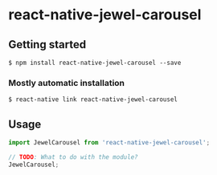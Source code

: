 # react-native-jewel-carousel

## Getting started

`$ npm install react-native-jewel-carousel --save`

### Mostly automatic installation

`$ react-native link react-native-jewel-carousel`

## Usage
```javascript
import JewelCarousel from 'react-native-jewel-carousel';

// TODO: What to do with the module?
JewelCarousel;
```
